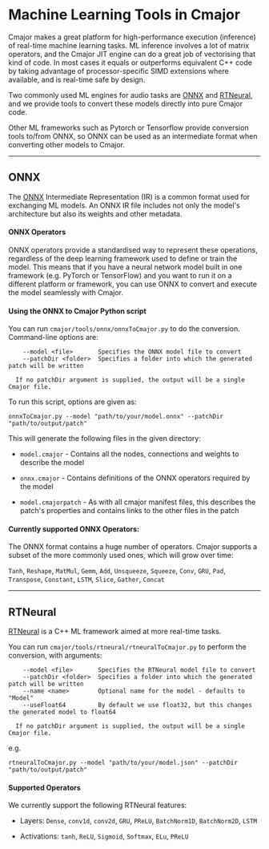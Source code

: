 # Machine Learning Tools in Cmajor

Cmajor makes a great platform for high-performance execution (inference) of real-time machine learning tasks. ML inference involves a lot of matrix operators, and the Cmajor JIT engine can do a great job of vectorising that kind of code. In most cases it equals or outperforms equivalent C++ code by taking advantage of processor-specific SIMD extensions where available, and is real-time safe by design.

Two commonly used ML engines for audio tasks are [ONNX](https://onnx.ai/) and [RTNeural](https://github.com/jatinchowdhury18/RTNeural), and we provide tools to convert these models directly into pure Cmajor code.

Other ML frameworks such as Pytorch or Tensorflow provide conversion tools to/from ONNX, so ONNX can be used as an intermediate format when converting other models to Cmajor.

----------------------------------------------------------

## ONNX

The [ONNX](https://onnx.ai/) Intermediate Representation (IR) is a common format used for exchanging ML models. An ONNX IR file includes not only the model's architecture but also its weights and other metadata.

#### ONNX Operators

ONNX operators provide a standardised way to represent these operations, regardless of the deep learning framework used to define or train the model. This means that if you have a neural network model built in one framework (e.g. PyTorch or TensorFlow) and you want to run it on a different platform or framework, you can use ONNX to convert and execute the model seamlessly with Cmajor.

#### Using the ONNX to Cmajor Python script

You can run `cmajor/tools/onnx/onnxToCmajor.py` to do the conversion. Command-line options are:

```
    --model <file>       Specifies the ONNX model file to convert
    --patchDir <folder>  Specifies a folder into which the generated patch will be written

  If no patchDir argument is supplied, the output will be a single Cmajor file.
```

To run this script, options are given as:

```shell
onnxToCmajor.py --model "path/to/your/model.onnx" --patchDir "path/to/output/patch"
```

This will generate the following files in the given directory:

- `model.cmajor` - Contains all the nodes, connections and weights to describe the model

- `onnx.cmajor` - Contains definitions of the ONNX operators required by the model

- `model.cmajorpatch` - As with all cmajor manifest files, this describes the patch's properties and contains links to the other files in the patch

#### Currently supported ONNX Operators:

The ONNX format contains a huge number of operators. Cmajor supports a subset of the more commonly used ones, which will grow over time:

`Tanh`, `Reshape`, `MatMul`, `Gemm`, `Add`, `Unsqueeze`, `Squeeze`, `Conv`, `GRU`, `Pad`, `Transpose`, `Constant`, `LSTM`, `Slice`, `Gather`, `Concat`

-------------------------------------------------------------------

## RTNeural

[RTNeural](https://github.com/jatinchowdhury18/RTNeural) is a C++ ML framework aimed at more real-time tasks.

You can run `cmajor/tools/rtneural/rtneuralToCmajor.py` to perform the conversion, with arguments:

```
    --model <file>       Specifies the RTNeural model file to convert
    --patchDir <folder>  Specifies a folder into which the generated patch will be written
    --name <name>        Optional name for the model - defaults to "Model"
    --useFloat64         By default we use float32, but this changes the generated model to float64

  If no patchDir argument is supplied, the output will be a single Cmajor file.
```

e.g.

```shell
rtneuralToCmajor.py --model "path/to/your/model.json" --patchDir "path/to/output/patch"
```

#### Supported Operators

We currently support the following RTNeural features:

- Layers: `Dense`, `conv1d`, `conv2d`, `GRU`, `PReLU`, `BatchNorm1D`, `BatchNorm2D`, `LSTM`

- Activations: `tanh`, `ReLU`, `Sigmoid`, `Softmax`, `ELu`, `PReLU`